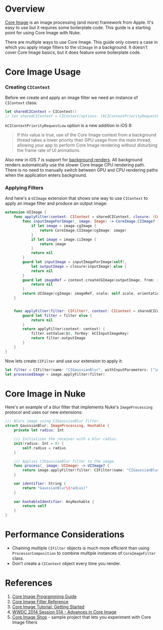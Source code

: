 # Overview

[Core Image](https://developer.apple.com/library/mac/documentation/GraphicsImaging/Conceptual/CoreImaging/ci_intro/ci_intro.html) is an image processing (and more) framework from Apple. It's easy to use but it requires some boilerplate code. This guide is a starting point for using Core Image with Nuke.

There are multiple ways to use Core Image. This guide only covers a case in which you apply image filters to the `UIImage` in a background. It doesn't cover Core Image basics, but it does feature some boilerplate code.

# Core Image Usage

### Creating `CIContext`

Before we create and apply an image filter we need an instance of `CIContext` class:

```swift
let sharedCIContext = CIContext()
// let sharedCIContext = CIContext(options: [kCIContextPriorityRequestLow: true])
```

`kCIContextPriorityRequestLow` option is a new addition in iOS 8:

> If this value is true, use of the Core Image context from a background thread takes a lower priority than GPU usage from the main thread, allowing your app to perform Core Image rendering without disturbing the frame rate of UI animations.

Also new in iOS 7 is support for [background renders](http://asciiwwdc.com/2014/sessions/514). All background renders automatically use the slower Core Image CPU rendering path. There is no need to manually switch between GPU and CPU rendering paths when the application enters background.

### Applying Filters

And here's a `UIImage` extension that shows one way to use `CIContext` to apply an image filter and produce an  output image:

```swift
extension UIImage {
    func applyFilter(context: CIContext = sharedCIContext, closure: (CoreImage.CIImage) -> CoreImage.CIImage?) -> UIImage? {
        func inputImageForImage(_ image: Image) -> CoreImage.CIImage? {
            if let image = image.cgImage {
                return CoreImage.CIImage(cgImage: image)
            }
            if let image = image.ciImage {
                return image
            }
            return nil
        }
        guard let inputImage = inputImageForImage(self),
            let outputImage = closure(inputImage) else {
            return nil
        }
        guard let imageRef = context.createCGImage(outputImage, from: inputImage.extent) else {
            return nil
        }
        return UIImage(cgImage: imageRef, scale: self.scale, orientation: self.imageOrientation)
    }


    func applyFilter(filter: CIFilter?, context: CIContext = sharedCIContext) -> UIImage? {
        guard let filter = filter else {
            return nil
        }
        return applyFilter(context: context) {
            filter.setValue($0, forKey: kCIInputImageKey)
            return filter.outputImage
        }
    }
}
```

Now lets create `CIFilter` and use our extension to apply it:

```swift
let filter = CIFilter(name: "CIGaussianBlur", withInputParameters: ["inputRadius" : 10.0])
let processedImage = image.applyFilter(filter)
```

# Core Image in Nuke

Here's an example of a blur filter that implements Nuke's `ImageProcessing` protocol and uses our new extensions:

```swift
/// Blurs image using CIGaussianBlur filter.
struct GaussianBlur: ImageProcessing, Hashable {
    private let radius: Int

    /// Initializes the receiver with a blur radius.
    init(radius: Int = 8) {
        self.radius = radius
    }

    /// Applies CIGaussianBlur filter to the image.
    func process(_ image: UIImage) -> UIImage? {
        return image.applyFilter(filter: CIFilter(name: "CIGaussianBlur", withInputParameters: ["inputRadius" : radius]))
    }

    var identifier: String {
        return "GaussianBlur\(radius)"
    }
    
    var hashableIdentifier: AnyHashable {
        return self
    }
}
```

# Performance Considerations

- Chaining multiple `CIFilter` objects is much more efficient than using `ProcessorComposition` to combine multiple instances of `CoreImageFilter` class.
- Don’t create a `CIContext` object every time you render.

# References

1. [Core Image Programming Guide](https://developer.apple.com/library/ios/documentation/GraphicsImaging/Conceptual/CoreImaging/ci_intro/ci_intro.html)
2. [Core Image Filter Reference](https://developer.apple.com/library/prerelease/ios/documentation/GraphicsImaging/Reference/CoreImageFilterReference/index.html)
3. [Core Image Tutorial: Getting Started](http://www.raywenderlich.com/76285/beginning-core-image-swift)
4. [WWDC 2014 Session 514 - Advances in Core Image](http://asciiwwdc.com/2014/sessions/514)
5. [Core Image Shop](https://github.com/rFlex/CoreImageShop) - sample project that lets you experiment with Core Image filters
